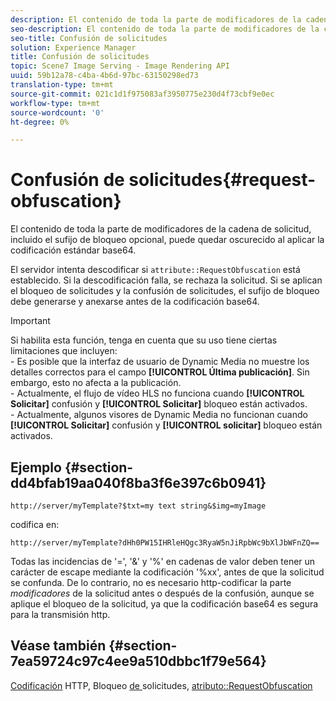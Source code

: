 ```yaml
---
description: El contenido de toda la parte de modificadores de la cadena de solicitud, incluido el sufijo de bloqueo opcional, puede quedar oscurecido al aplicar la codificación estándar base64.
seo-description: El contenido de toda la parte de modificadores de la cadena de solicitud, incluido el sufijo de bloqueo opcional, puede quedar oscurecido al aplicar la codificación estándar base64.
seo-title: Confusión de solicitudes
solution: Experience Manager
title: Confusión de solicitudes
topic: Scene7 Image Serving - Image Rendering API
uuid: 59b12a78-c4ba-4b6d-97bc-63150298ed73
translation-type: tm+mt
source-git-commit: 021c1d1f975083af3950775e230d4f73cbf9e0ec
workflow-type: tm+mt
source-wordcount: '0'
ht-degree: 0%

---
```



# Confusión de solicitudes{#request-obfuscation}

El contenido de toda la parte de modificadores de la cadena de solicitud, incluido el sufijo de bloqueo opcional, puede quedar oscurecido al aplicar la codificación estándar base64.

El servidor intenta descodificar si `attribute::RequestObfuscation` está establecido. Si la descodificación falla, se rechaza la solicitud. Si se aplican el bloqueo de solicitudes y la confusión de solicitudes, el sufijo de bloqueo debe generarse y anexarse antes de la codificación base64.

>[!IMPORTANT]
>
>Si habilita esta función, tenga en cuenta que su uso tiene ciertas limitaciones que incluyen:<br>- Es posible que la interfaz de usuario de Dynamic Media no muestre los detalles correctos para el campo **[!UICONTROL Última publicación]**. Sin embargo, esto no afecta a la publicación.<br>- Actualmente, el flujo de vídeo HLS no funciona cuando **[!UICONTROL Solicitar]** confusión y  **[!UICONTROL Solicitar]** bloqueo están activados.<br>- Actualmente, algunos visores de Dynamic Media no funcionan cuando  **[!UICONTROL Solicitar]** confusión y  **[!UICONTROL solicitar]** bloqueo están activados.

## Ejemplo {#section-dd4bfab19aa040f8ba3f6e397c6b0941}

`http://server/myTemplate?$txt=my text string&$img=myImage`

codifica en:

`http://server/myTemplate?dHh0PW15IHRleHQgc3RyaW5nJiRpbWc9bXlJbWFnZQ==`

Todas las incidencias de &#39;=&#39;, &#39;&amp;&#39; y &#39;%&#39; en cadenas de valor deben tener un carácter de escape mediante la codificación &#39;%xx&#39;, antes de que la solicitud se confunda. De lo contrario, no es necesario http-codificar la parte *modificadores* de la solicitud antes o después de la confusión, aunque se aplique el bloqueo de la solicitud, ya que la codificación base64 es segura para la transmisión http.

## Véase también {#section-7ea59724c97c4ee9a510dbbc1f79e564}

[Codificación](../../../../../is-api/http-ref/image-serving-api-ref/c-http-protocol-reference/c-syntax-and-features/r-http-encoding.md#reference-bb34dd13f316462695448acfa8f92df7) HTTP, Bloqueo [ de ](../../../../../is-api/http-ref/image-serving-api-ref/c-http-protocol-reference/c-syntax-and-features/r-request-locking.md#reference-4177193d20774daab0dbf206a927844c)solicitudes,  [atributo::RequestObfuscation](../../../../../is-api/image-catalog/image-serving-api-ref/c-image-catalog-reference/c-attributes-reference/r-requestobfuscation.md#reference-730a3330253343f893419ebd52baf0bd)
